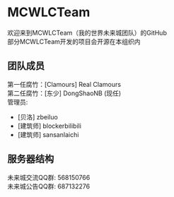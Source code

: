 # MCWLCTeam
欢迎来到MCWLCTeam（我的世界未来城团队）的GitHub  
部分MCWLCTeam开发的项目会开源在本组织内  
## 团队成员
第一任腐竹：[Clamours] Real Clamours  
第二任腐竹：[东少] DongShaoNB (现任)  
管理员: 
  - [贝洛] zbeiluo
  - [建筑师] blockerbilibili
  - [建筑师] sansanlaichi
## 服务器结构
未来城交流QQ群: 568150766  
未来城公告QQ群: 687132276
